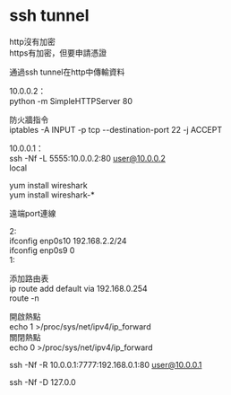 # ssh tunnel

http沒有加密  
https有加密，但要申請憑證  

通過ssh tunnel在http中傳輸資料  

10.0.0.2：  
python -m SimpleHTTPServer 80  

防火牆指令  
iptables -A INPUT -p tcp --destination-port 22 -j ACCEPT  



10.0.0.1：  
ssh -Nf -L 5555:10.0.0.2:80 user@10.0.0.2  
         local  
  
yum install wireshark  
yum install wireshark-*  

 
遠端port連線  

2:  
ifconfig enp0s10 192.168.2.2/24  
ifconfig enp0s9 0  
1:  
  
添加路由表  
ip route add default via 192.168.0.254  
route -n  

開啟熱點  
echo 1 >/proc/sys/net/ipv4/ip_forward  
關閉熱點  
echo 0 >/proc/sys/net/ipv4/ip_forward  

ssh -Nf -R 10.0.0.1:7777:192.168.0.1:80 user@10.0.0.1  

ssh -Nf -D 127.0.0  